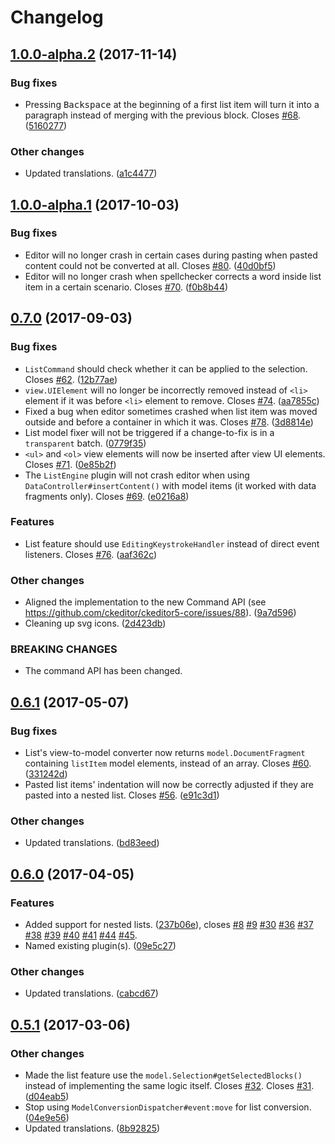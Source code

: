 Changelog
=========

## [1.0.0-alpha.2](https://github.com/ckeditor/ckeditor5-list/compare/v1.0.0-alpha.1...v1.0.0-alpha.2) (2017-11-14)

### Bug fixes

* Pressing <kbd>Backspace</kbd> at the beginning of a first list item will turn it into a paragraph instead of merging with the previous block. Closes [#68](https://github.com/ckeditor/ckeditor5-list/issues/68). ([5160277](https://github.com/ckeditor/ckeditor5-list/commit/5160277))

### Other changes

* Updated translations. ([a1c4477](https://github.com/ckeditor/ckeditor5-list/commit/a1c4477))


## [1.0.0-alpha.1](https://github.com/ckeditor/ckeditor5-list/compare/v0.7.0...v1.0.0-alpha.1) (2017-10-03)

### Bug fixes

* Editor will no longer crash in certain cases during pasting when pasted content could not be converted at all. Closes [#80](https://github.com/ckeditor/ckeditor5-list/issues/80). ([40d0bf5](https://github.com/ckeditor/ckeditor5-list/commit/40d0bf5))
* Editor will no longer crash when spellchecker corrects a word inside list item in a certain scenario. Closes [#70](https://github.com/ckeditor/ckeditor5-list/issues/70). ([f0b8b44](https://github.com/ckeditor/ckeditor5-list/commit/f0b8b44))


## [0.7.0](https://github.com/ckeditor/ckeditor5-list/compare/v0.6.1...v0.7.0) (2017-09-03)

### Bug fixes

* `ListCommand` should check whether it can be applied to the selection. Closes [#62](https://github.com/ckeditor/ckeditor5-list/issues/62). ([12b77ae](https://github.com/ckeditor/ckeditor5-list/commit/12b77ae))
* `view.UIElement` will no longer be incorrectly removed instead of `<li>` element if it was before `<li>` element to remove. Closes [#74](https://github.com/ckeditor/ckeditor5-list/issues/74). ([aa7855c](https://github.com/ckeditor/ckeditor5-list/commit/aa7855c))
* Fixed a bug when editor sometimes crashed when list item was moved outside and before a container in which it was. Closes [#78](https://github.com/ckeditor/ckeditor5-list/issues/78). ([3d8814e](https://github.com/ckeditor/ckeditor5-list/commit/3d8814e))
* List model fixer will not be triggered if a change-to-fix is in a `transparent` batch. ([0779f35](https://github.com/ckeditor/ckeditor5-list/commit/0779f35))
* `<ul>` and `<ol>` view elements will now be inserted after view UI elements. Closes [#71](https://github.com/ckeditor/ckeditor5-list/issues/71). ([0e85b2f](https://github.com/ckeditor/ckeditor5-list/commit/0e85b2f))
* The `ListEngine` plugin will not crash editor when using `DataController#insertContent()` with model items (it worked with data fragments only). Closes [#69](https://github.com/ckeditor/ckeditor5-list/issues/69). ([e0216a8](https://github.com/ckeditor/ckeditor5-list/commit/e0216a8))

### Features

* List feature should use `EditingKeystrokeHandler` instead of direct event listeners. Closes [#76](https://github.com/ckeditor/ckeditor5-list/issues/76). ([aaf362c](https://github.com/ckeditor/ckeditor5-list/commit/aaf362c))

### Other changes

* Aligned the implementation to the new Command API (see https://github.com/ckeditor/ckeditor5-core/issues/88). ([9a7d596](https://github.com/ckeditor/ckeditor5-list/commit/9a7d596))
* Cleaning up svg icons. ([2d423db](https://github.com/ckeditor/ckeditor5-list/commit/2d423db))

### BREAKING CHANGES

* The command API has been changed.


## [0.6.1](https://github.com/ckeditor/ckeditor5-list/compare/v0.6.0...v0.6.1) (2017-05-07)

### Bug fixes

* List's view-to-model converter now returns `model.DocumentFragment` containing `listItem` model elements, instead of an array. Closes [#60](https://github.com/ckeditor/ckeditor5/issues/60). ([331242d](https://github.com/ckeditor/ckeditor5-list/commit/331242d))
* Pasted list items' indentation will now be correctly adjusted if they are pasted into a nested list. Closes [#56](https://github.com/ckeditor/ckeditor5-list/issues/56). ([e91c3d1](https://github.com/ckeditor/ckeditor5-list/commit/e91c3d1))

### Other changes

* Updated translations. ([bd83eed](https://github.com/ckeditor/ckeditor5-list/commit/bd83eed))


## [0.6.0](https://github.com/ckeditor/ckeditor5-list/compare/v0.5.1...v0.6.0) (2017-04-05)

### Features

* Added support for nested lists. ([237b06e](https://github.com/ckeditor/ckeditor5-list/commit/237b06e)), closes [#8](https://github.com/ckeditor/ckeditor5-list/issues/8) [#9](https://github.com/ckeditor/ckeditor5-list/issues/9) [#30](https://github.com/ckeditor/ckeditor5-list/issues/30) [#36](https://github.com/ckeditor/ckeditor5-list/issues/36) [#37](https://github.com/ckeditor/ckeditor5-list/issues/37) [#38](https://github.com/ckeditor/ckeditor5-list/issues/38) [#39](https://github.com/ckeditor/ckeditor5-list/issues/39) [#40](https://github.com/ckeditor/ckeditor5-list/issues/40) [#41](https://github.com/ckeditor/ckeditor5-list/issues/41) [#44](https://github.com/ckeditor/ckeditor5-list/issues/44) [#45](https://github.com/ckeditor/ckeditor5-list/issues/45).
* Named existing plugin(s). ([09e5c27](https://github.com/ckeditor/ckeditor5-list/commit/09e5c27))

### Other changes

* Updated translations. ([cabcd67](https://github.com/ckeditor/ckeditor5-list/commit/cabcd67))


## [0.5.1](https://github.com/ckeditor/ckeditor5-list/compare/v0.5.0...v0.5.1) (2017-03-06)

### Other changes

* Made the list feature use the `model.Selection#getSelectedBlocks()` instead of implementing the same logic itself. Closes [#32](https://github.com/ckeditor/ckeditor5/issues/32). Closes [#31](https://github.com/ckeditor/ckeditor5/issues/31). ([d04eab5](https://github.com/ckeditor/ckeditor5-list/commit/d04eab5))
* Stop using `ModelConversionDispatcher#event:move` for list conversion. ([04e9e56](https://github.com/ckeditor/ckeditor5-list/commit/04e9e56))
* Updated translations. ([8b92825](https://github.com/ckeditor/ckeditor5-list/commit/8b92825))
